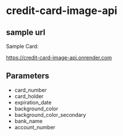 # credit-card-image-api

## sample url
Sample Card:

https://credit-card-image-api.onrender.com

## Parameters

- card_number
- card_holder
- expiration_date
- background_color
- background_color_secondary
- bank_name
- account_number